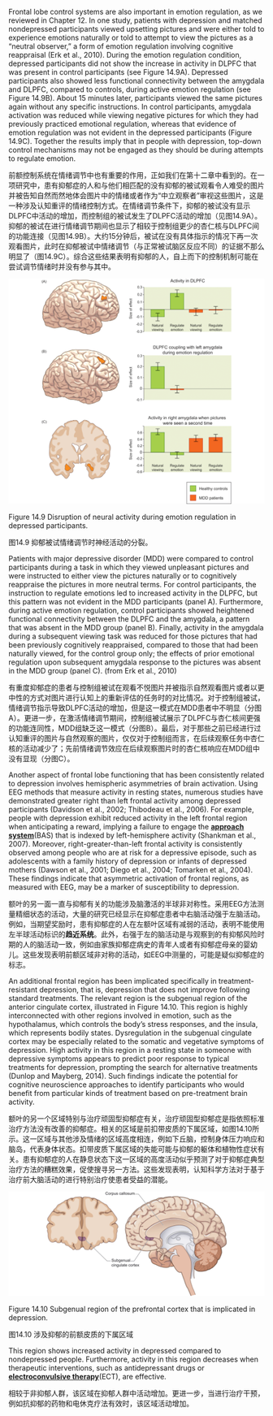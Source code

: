 Frontal lobe control systems are also important in emotion regulation, as we reviewed in Chapter 12. In one study, patients with depression and matched nondepressed participants viewed upsetting pictures and were either told to experience emotions naturally or told to attempt to view the pictures as a “neutral observer,” a form of emotion regulation involving cognitive reappraisal (Erk et al., 2010). During the emotion regulation condition, depressed participants did not show the increase in activity in DLPFC that was present in control participants (see Figure 14.9A). Depressed participants also showed less functional connectivity between the amygdala and DLPFC, compared to controls, during active emotion regulation (see Figure 14.9B). About 15 minutes later, participants viewed the same pictures again without any specific instructions. In control participants, amygdala activation was reduced while viewing negative pictures for which they had previously practiced emotional regulation, whereas that evidence of emotion regulation was not evident in the depressed participants (Figure 14.9C). Together the results imply that in people with depression, top-down control mechanisms may not be engaged as they should be during attempts to regulate emotion.

前额控制系统在情绪调节中也有重要的作用，正如我们在第十二章中看到的。在一项研究中，患有抑郁症的人和与他们相匹配的没有抑郁的被试观看令人难受的图片并被告知自然而然地体会图片中的情绪或者作为“中立观察者”审视这些图片，这是一种涉及认知重评的情绪控制方式。在情绪调节条件下，抑郁的被试没有显示DLPFC中活动的增加，而控制组的被试发生了DLPFC活动的增加（见图14.9A）。抑郁的被试在进行情绪调节期间也显示了相较于控制组更少的杏仁核与DLPFC间的功能连接（见图14.9B）。大约15分钟后，被试在没有具体指示的情况下再一次观看图片，此时在抑郁被试中情绪调节（与正常被试脑区反应不同）的证据不那么明显了（图14.9C）。综合这些结果表明有抑郁的人，自上而下的控制机制可能在尝试调节情绪时并没有参与其中。

<img src='f11.png'/>

Figure 14.9 Disruption of neural activity during emotion regulation in depressed participants.

图14.9 抑郁被试情绪调节时神经活动的分裂。

Patients with major depressive disorder (MDD) were compared to control participants during a task in which they viewed unpleasant pictures and were instructed to either view the pictures naturally or to cognitively reappraise the pictures in more neutral terms. For control participants, the instruction to regulate emotions led to increased activity in the DLPFC, but this pattern was not evident in the MDD participants (panel A). Furthermore, during active emotion regulation, control participants showed heightened functional connectivity between the DLPFC and the amygdala, a pattern that was absent in the MDD group (panel B). Finally, activity in the amygdala during a subsequent viewing task was reduced for those pictures that had been previously cognitively reappraised, compared to those that had been naturally viewed, for the control group only; the effects of prior emotional regulation upon subsequent amygdala response to the pictures was absent in the MDD group (panel C).
(from Erk et al., 2010)

有重度抑郁症的患者与控制组被试在观看不悦图片并被指示自然观看图片或者以更中性的方式对图片进行认知上的重新评估的任务时的对比情况。对于控制组被试，情绪调节指示导致DLPFC活动的增加，但是这一模式在MDD患者中不明显（分图A）。更进一步，在激活情绪调节期间，控制组被试展示了DLPFC与杏仁核间更强的功能连同性，MDD组缺乏这一模式（分图B）。最后，对于那些之前已经进行过认知重评的图片与自然观察的图片，仅仅对于控制组而言，在后续观察任务中杏仁核的活动减少了；先前情绪调节效应在后续观察图片时的杏仁核响应在MDD组中没有显现（分图C）。

Another aspect of frontal lobe functioning that has been consistently related to depression involves hemispheric asymmetries of brain activation. Using EEG methods that measure activity in resting states, numerous studies have demonstrated greater right than left frontal activity among depressed participants (Davidson et al., 2002; Thibodeau et al., 2006). For example, people with depression exhibit reduced activity in the left frontal region when anticipating a reward, implying a failure to engage the [**approach system**](https://thebrain.mcgill.ca/flash/capsules/pdf_articles/behavorial.pdf)(BAS) that is indexed by left-hemisphere activity (Shankman et al., 2007). Moreover, right-greater-than-left frontal activity is consistently observed among people who are at risk for a depressive episode, such as adolescents with a family history of depression or infants of depressed mothers (Dawson et al., 2001; Diego et al., 2004; Tomarken et al., 2004). These findings indicate that asymmetric activation of frontal regions, as measured with EEG, may be a marker of susceptibility to depression.

额叶的另一面一直与抑郁有关的功能涉及脑激活的半球非对称性。采用EEG方法测量精细状态的活动，大量的研究已经显示在抑郁症患者中右脑活动强于左脑活动。例如，当期望奖励时，患有抑郁症的人在左额叶区域有减弱的活动，表明不能使用左半球活动标识的**趋近系统**。此外，右强于左的脑活动是与观察到的有抑郁风险时期的人的脑活动一致，例如由家族抑郁症病史的青年人或者有抑郁症母亲的婴幼儿。这些发现表明前额区域非对称的活动，如EEG中测量的，可能是疑似抑郁症的标志。

An additional frontal region has been implicated specifically in treatment-resistant depression, that is, depression that does not improve following standard treatments. The relevant region is the subgenual region of the anterior cingulate cortex, illustrated in Figure 14.10. This region is highly interconnected with other regions involved in emotion, such as the hypothalamus, which controls the body’s stress responses, and the insula, which represents bodily states. Dysregulation in the subgenual cingulate cortex may be especially related to the somatic and vegetative symptoms of depression. High activity in this region in a resting state in someone with depressive symptoms appears to predict poor response to typical treatments for depression, prompting the search for alternative treatments (Dunlop and Mayberg, 2014). Such findings indicate the potential for cognitive neuroscience approaches to identify participants who would benefit from particular kinds of treatment based on pre-treatment brain activity.

额叶的另一个区域特别与治疗顽固型抑郁症有关，治疗顽固型抑郁症是指依照标准治疗方法没有改善的抑郁症。相关的区域是前扣带皮质的下属区域，如图14.10所示。这一区域与其他涉及情绪的区域高度相连，例如下丘脑，控制身体压力响应和脑岛，代表身体状态。扣带皮质下属区域的失能可能与抑郁的躯体和植物性症状有关。患有抑郁症的人在静息状态下这一区域的高度活动似乎预测了对于抑郁症典型治疗方法的糟糕效果，促使搜寻另一方法。这些发现表明，认知科学方法对于基于治疗前大脑活动的进行特别治疗使患者受益的潜能。


<img src='f12.png'/>

Figure 14.10 Subgenual region of the prefrontal cortex that is implicated in depression.

图14.10 涉及抑郁的前额皮质的下属区域

This region shows increased activity in depressed compared to nondepressed people. Furthermore, activity in this region decreases when therapeutic interventions, such as antidepressant drugs or [**electroconvulsive therapy**](https://www.mayoclinic.org/tests-procedures/electroconvulsive-therapy/about/pac-20393894)(ECT), are effective.

相较于非抑郁人群，该区域在抑郁人群中活动增加。更进一步，当进行治疗干预，例如抗抑郁的药物和电休克疗法有效时，该区域活动增加。
